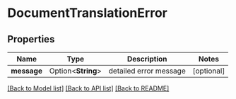 # DocumentTranslationError

## Properties

Name | Type | Description | Notes
------------ | ------------- | ------------- | -------------
**message** | Option<**String**> | detailed error message | [optional]

[[Back to Model list]](../README.md#documentation-for-models) [[Back to API list]](../README.md#documentation-for-api-endpoints) [[Back to README]](../README.md)


